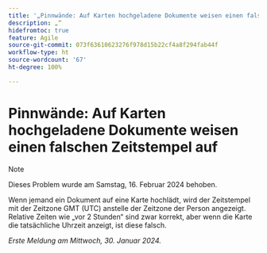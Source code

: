 ```yaml
---
title: '„Pinnwände: Auf Karten hochgeladene Dokumente weisen einen falschen Zeitstempel auf“'
description: „“
hidefromtoc: true
feature: Agile
source-git-commit: 073f63610623276f978d15b22cf4a8f294fab44f
workflow-type: ht
source-wordcount: '67'
ht-degree: 100%

---
```



# Pinnwände: Auf Karten hochgeladene Dokumente weisen einen falschen Zeitstempel auf

>[!NOTE]
>
>Dieses Problem wurde am Samstag, 16. Februar 2024 behoben.

Wenn jemand ein Dokument auf eine Karte hochlädt, wird der Zeitstempel mit der Zeitzone GMT (UTC) anstelle der Zeitzone der Person angezeigt. Relative Zeiten wie „vor 2 Stunden“ sind zwar korrekt, aber wenn die Karte die tatsächliche Uhrzeit anzeigt, ist diese falsch.

_Erste Meldung am Mittwoch, 30. Januar 2024._
